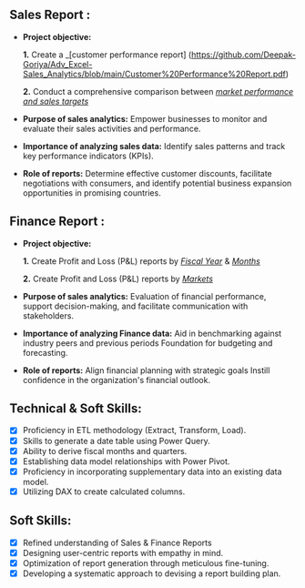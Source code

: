 ## Sales Report :


- **Project objective:** 

    **1.** Create a _[customer performance report] (https://github.com/Deepak-Goriya/Adv_Excel-Sales_Analytics/blob/main/Customer%20Performance%20Report.pdf)

    **2.** Conduct a comprehensive comparison between _[market performance and sales targets](https://github.com/Deepak-Goriya/Adv_Excel-Sales_Analytics/blob/main/Market%20Performance%20vs%20Target%20Report.pd)_

- **Purpose of sales analytics:** Empower businesses to monitor and evaluate their sales activities and performance.

- **Importance of analyzing sales data:** Identify sales patterns and track key performance indicators (KPIs).

- **Role of reports:** Determine effective customer discounts, facilitate negotiations with consumers, and identify potential business expansion opportunities in promising countries.


## Finance Report :

- **Project objective:** 

    **1.** Create Profit and Loss (P&L) reports by _[Fiscal Year](https://github.com/Deepak-Goriya/Adv_Excel-Sales_Analytics/blob/main/P%26L%20Statement%20by%20Fiscal%20Year.)_ & _[Months](https://github.com/Deepak-Goriya/Adv_Excel-Sales_Analytics/blob/main/P%26L%20Statement%20by%20Months.pd)_ 

   **2.** Create Profit and Loss (P&L) reports by _[Markets](https://github.com/Deepak-Goriya/Adv_Excel-Sales_Analytics/blob/main/P%26L%20Statement%20by%20Markets.p)_

- **Purpose of sales analytics:** Evaluation of financial performance, support decision-making, and facilitate communication with stakeholders.

- **Importance of analyzing Finance data:** Aid in benchmarking against industry peers and previous periods Foundation for budgeting and forecasting.

- **Role of reports:** Align financial planning with strategic goals Instill confidence in the organization's financial outlook.


## Technical & Soft Skills:
- [x]	Proficiency in ETL methodology (Extract, Transform, Load).
- [x]	Skills to generate a date table using Power Query.
- [x]	Ability to derive fiscal months and quarters.
- [x]	Establishing data model relationships with Power Pivot.
- [x]	Proficiency in incorporating supplementary data into an existing data model.
- [x]	Utilizing DAX to create calculated columns.

## Soft Skills:
- [x]	Refined understanding of Sales & Finance Reports
- [x]	Designing user-centric reports with empathy in mind.
- [x]	Optimization of report generation through meticulous fine-tuning.
- [x]	Developing a systematic approach to devising a report building plan.
